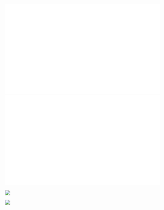 ![](https://raw.githubusercontent.com/AndreiMoraru123/github-stats/master/generated/overview.svg#gh-dark-mode-only)
![](https://raw.githubusercontent.com/AndreiMoraru123/github-stats/master/generated/languages.svg#gh-dark-mode-only)

<img align = "left" src="https://user-images.githubusercontent.com/81184255/214642439-cdf9c4c8-ffd6-486d-a9be-40db5ad2a396.png" width="330">

&nbsp;

<a href= "https://gist.github.com/AndreiMoraru123">
  <img align = "left" src = "https://skillicons.dev/icons?i=tensorflow,anaconda,py,opencv,pytorch,neovim&perline=7&theme=dark"
</a> 
  

